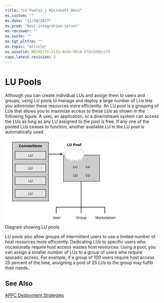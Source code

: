 ```yaml
---
title: "LU Pools2 | Microsoft Docs"
ms.custom: ""
ms.date: "11/30/2017"
ms.prod: "host-integration-server"
ms.reviewer: ""
ms.suite: ""
ms.tgt_pltfrm: ""
ms.topic: "article"
ms.assetid: 082d2cf2-2113-4e24-96c8-572c326bccf5
caps.latest.revision: 3
---
```

# LU Pools
Although you can create individual LUs and assign them to users and groups, using LU pools to manage and deploy a large number of LUs lets you administer these resources more efficiently. An LU pool is a grouping of LUs that allows you to maximize access to these LUs as shown in the following figure. A user, an application, or a downstream system can access the LUs as long as any LU assigned to the pool is free. If any one of the pooled LUs ceases to function, another available LU in the LU pool is automatically used.  
  
 ![](../core/media/pln13.gif "pln13")  
Diagram showing LU pools  
  
 LU pools also allow groups of intermittent users to use a limited number of host resources more efficiently. Dedicating LUs to specific users who occasionally require host access wastes host resources. Using a pool, you can assign a smaller number of LUs to a group of users who require sporadic access. For example, if a group of 100 users require host access 25 percent of the time, assigning a pool of 25 LUs to the group may fulfill their needs.  
  
## See Also  
 [APPC Deployment Strategies](../core/appc-deployment-strategies2.md)